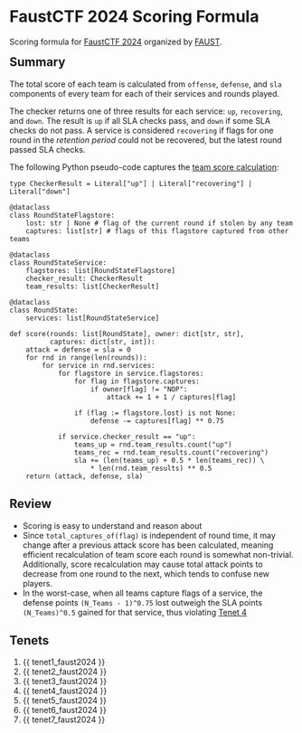 # FaustCTF 2024 Scoring Formula

<div class=page-badges>
<a href="https://github.com/attacking-lab/scoring-playground" class=badge-dataset></a>
</div>

Scoring formula for [FaustCTF 2024](https://2024.faustctf.net/) organized by
[FAUST](https://faust.cs.fau.de/).
<div style="margin-bottom:-1em"></div>

## Summary

The total score of each team is calculated from `offense`, `defense`, and `sla`
components of every team for each of their services and rounds played.

The checker returns one of three results for each service:
`up`, `recovering`, and `down`. The result is `up` if all SLA checks pass, and
`down` if some SLA checks do not pass. A service is considered
`recovering` if flags for one round in the *retention period* could not be
recovered, but the latest round passed SLA checks.

The following Python pseudo-code captures the [team score calculation](https://github.com/fausecteam/ctf-gameserver/blob/7d031ba/src/ctf_gameserver/controller/scoring.py):

``` python3
type CheckerResult = Literal["up"] | Literal["recovering"] | Literal["down"]

@dataclass
class RoundStateFlagstore:
	lost: str | None # flag of the current round if stolen by any team
    captures: list[str] # flags of this flagstore captured from other teams

@dataclass
class RoundStateService:
    flagstores: list[RoundStateFlagstore]
    checker_result: CheckerResult
    team_results: list[CheckerResult]

@dataclass
class RoundState:
    services: list[RoundStateService]

def score(rounds: list[RoundState], owner: dict[str, str],
          captures: dict[str, int]):
    attack = defense = sla = 0
    for rnd in range(len(rounds)):
        for service in rnd.services:
            for flagstore in service.flagstores:
                for flag in flagstore.captures:
                    if owner[flag] != "NOP":
                        attack += 1 + 1 / captures[flag]

                if (flag := flagstore.lost) is not None:
                    defense -= captures[flag] ** 0.75

            if service.checker_result == "up":
                teams_up = rnd.team_results.count("up")
                teams_rec = rnd.team_results.count("recovering")
                sla += (len(teams_up) + 0.5 * len(teams_rec)) \
                    * len(rnd.team_results) ** 0.5
    return (attack, defense, sla)
```

## Review

- Scoring is easy to understand and reason about
- Since `total_captures_of(flag)` is independent of round time, it may change
  after a previous attack score has been calculated, meaning efficient
  recalculation of team score each round is somewhat non-trivial.
  Additionally, score recalculation may cause total attack points to
  decrease from one round to the next, which tends to confuse new players.
- In the worst-case, when all teams capture flags of a service, the defense
  points `(N_Teams - 1)^0.75` lost outweigh the SLA points
  `(N_Teams)^0.5` gained for that service, thus violating
  [Tenet 4](../tenets/#perfect_sla_must_be_worth_more_than_any_attackers_relative_gain)


## Tenets

1. {{ tenet1_faust2024 }}
2. {{ tenet2_faust2024 }}
3. {{ tenet3_faust2024 }}
4. {{ tenet4_faust2024 }}
5. {{ tenet5_faust2024 }}
6. {{ tenet6_faust2024 }}
7. {{ tenet7_faust2024 }}

